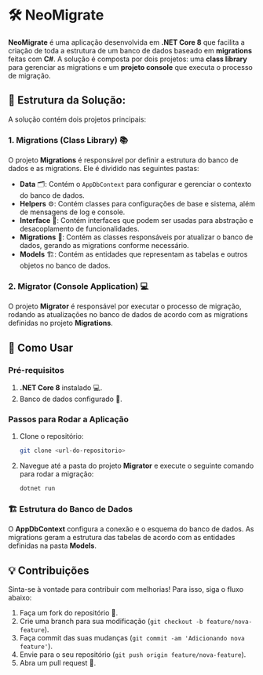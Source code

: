 # 🛠️ **NeoMigrate**

**NeoMigrate** é uma aplicação desenvolvida em **.NET Core 8** que facilita a criação de toda a estrutura de um banco de dados baseado em **migrations** feitas com **C#**. A solução é composta por dois projetos: uma **class library** para gerenciar as migrations e um **projeto console** que executa o processo de migração.

## 📁 **Estrutura da Solução:**

A solução contém dois projetos principais:

### 1. **Migrations (Class Library)** 📚
O projeto **Migrations** é responsável por definir a estrutura do banco de dados e as migrations. Ele é dividido nas seguintes pastas:

- **Data** 🗂️: Contém o `AppDbContext` para configurar e gerenciar o contexto do banco de dados.
- **Helpers** ⚙️: Contém classes para configurações de base e sistema, além de mensagens de log e console.
- **Interface** 🔌: Contém interfaces que podem ser usadas para abstração e desacoplamento de funcionalidades.
- **Migrations** 🔄: Contém as classes responsáveis por atualizar o banco de dados, gerando as migrations conforme necessário.
- **Models** 🏗️: Contém as entidades que representam as tabelas e outros objetos no banco de dados.

### 2. **Migrator (Console Application)** 💻
O projeto **Migrator** é responsável por executar o processo de migração, rodando as atualizações no banco de dados de acordo com as migrations definidas no projeto **Migrations**.

## 🚀 **Como Usar**

### Pré-requisitos

1. **.NET Core 8** instalado 💻.
2. Banco de dados configurado 🏦.

### Passos para Rodar a Aplicação

1. Clone o repositório:
    ```bash
    git clone <url-do-repositorio>
    ```

2. Navegue até a pasta do projeto **Migrator** e execute o seguinte comando para rodar a migração:
    ```bash
    dotnet run
    ```

### 🏗️ **Estrutura do Banco de Dados**

O **AppDbContext** configura a conexão e o esquema do banco de dados. As migrations geram a estrutura das tabelas de acordo com as entidades definidas na pasta **Models**.

## 💡 **Contribuições**

Sinta-se à vontade para contribuir com melhorias! Para isso, siga o fluxo abaixo:

1. Faça um fork do repositório 🍴.
2. Crie uma branch para sua modificação (`git checkout -b feature/nova-feature`).
3. Faça commit das suas mudanças (`git commit -am 'Adicionando nova feature'`).
4. Envie para o seu repositório (`git push origin feature/nova-feature`).
5. Abra um pull request 🤝.
